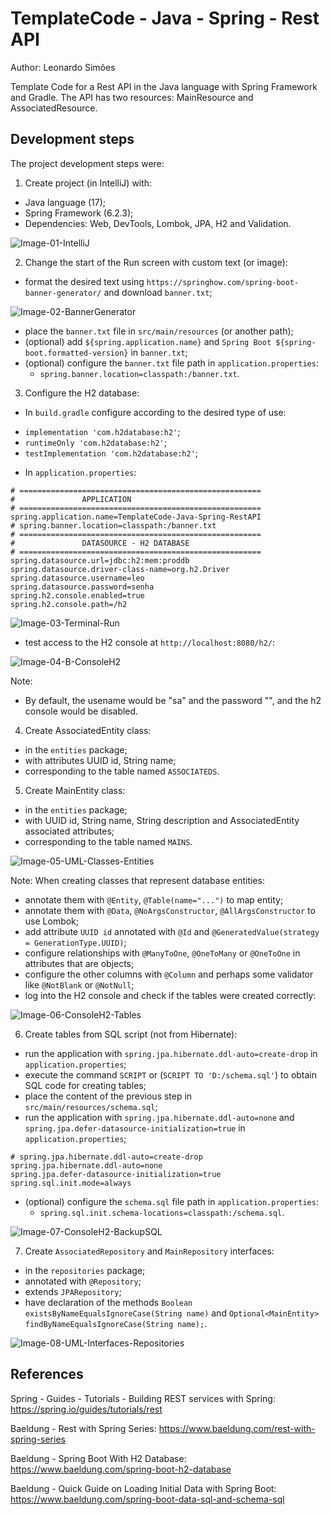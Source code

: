 # TemplateCode - Java - Spring - Rest API
Author: Leonardo Simões

Template Code for a Rest API in the Java language with Spring Framework and Gradle.
The API has two resources: MainResource and AssociatedResource.


## Development steps
The project development steps were:

1. Create project (in IntelliJ) with:
- Java language (17);
- Spring Framework (6.2.3);
- Dependencies: Web, DevTools, Lombok, JPA, H2 and Validation.

![Image-01-IntelliJ](images/Image-01-IntelliJ.png)

2. Change the start of the Run screen with custom text (or image):
- format the desired text using `https://springhow.com/spring-boot-banner-generator/` and download `banner.txt`;

![Image-02-BannerGenerator](images/Image-02-BannerGenerator.png)

- place the `banner.txt` file in `src/main/resources` (or another path);
- (optional) add `${spring.application.name}` and `Spring Boot ${spring-boot.formatted-version}` in `banner.txt`;
- (optional) configure the `banner.txt` file path in `application.properties`:
    * `spring.banner.location=classpath:/banner.txt`.

3. Configure the H2 database:
- In `build.gradle` configure according to the desired type of use:
* `implementation 'com.h2database:h2'`;
* `runtimeOnly 'com.h2database:h2'`;
* `testImplementation 'com.h2database:h2'`;
- In `application.properties`:

```properties
# ======================================================
#               APPLICATION
# ======================================================
spring.application.name=TemplateCode-Java-Spring-RestAPI
# spring.banner.location=classpath:/banner.txt
# ======================================================
#               DATASOURCE - H2 DATABASE
# ======================================================
spring.datasource.url=jdbc:h2:mem:proddb
spring.datasource.driver-class-name=org.h2.Driver
spring.datasource.username=leo
spring.datasource.password=senha
spring.h2.console.enabled=true
spring.h2.console.path=/h2
```

![Image-03-Terminal-Run](images/Image-03-Terminal-Run.png)

- test access to the H2 console at `http://localhost:8080/h2/`:

![Image-04-B-ConsoleH2](images/Image-04-B-ConsoleH2.png)

Note:
- By default, the usename would be "sa" and the password "", and the h2 console would be disabled.

4. Create AssociatedEntity class:
- in the `entities` package;
- with attributes UUID id, String name;
- corresponding to the table named `ASSOCIATEDS`.

5. Create MainEntity class:
- in the `entities` package;
- with UUID id, String name, String description and AssociatedEntity associated attributes;
- corresponding to the table named `MAINS`.

![Image-05-UML-Classes-Entities](images/Image-05-UML-Classes-Entities.png)

Note: When creating classes that represent database entities:
- annotate them with `@Entity`, `@Table(name="...")` to map entity;
- annotate them with `@Data`, `@NoArgsConstructor`, `@AllArgsConstructor` to use Lombok;
- add attribute `UUID id` annotated with `@Id` and `@GeneratedValue(strategy = GenerationType.UUID)`;
- configure relationships with `@ManyToOne`, `@OneToMany` or `@OneToOne` in attributes that are objects;
- configure the other columns with `@Column` and perhaps some validator like `@NotBlank` or `@NotNull`;
- log into the H2 console and check if the tables were created correctly:

![Image-06-ConsoleH2-Tables](images/Image-06-ConsoleH2-Tables.png)

6. Create tables from SQL script (not from Hibernate):
- run the application with `spring.jpa.hibernate.ddl-auto=create-drop` in `application.properties`;
- execute the command `SCRIPT` or (`SCRIPT TO 'D:/schema.sql'`) to obtain SQL code for creating tables;
- place the content of the previous step in `src/main/resources/schema.sql`;
- run the application with `spring.jpa.hibernate.ddl-auto=none` and
  `spring.jpa.defer-datasource-initialization=true` in `application.properties`;

```properties
# spring.jpa.hibernate.ddl-auto=create-drop
spring.jpa.hibernate.ddl-auto=none
spring.jpa.defer-datasource-initialization=true
spring.sql.init.mode=always
```

- (optional) configure the `schema.sql` file path in `application.properties`:
  * `spring.sql.init.schema-locations=classpath:/schema.sql`.

![Image-07-ConsoleH2-BackupSQL](images/Image-07-ConsoleH2-BackupSQL.png)

7. Create `AssociatedRepository` and `MainRepository` interfaces:
- in the `repositories` package;
- annotated with `@Repository`;
- extends `JPARepository`;
- have declaration of the methods `Boolean existsByNameEqualsIgnoreCase(String name)` and
  `Optional<MainEntity> findByNameEqualsIgnoreCase(String name);`.

![Image-08-UML-Interfaces-Repositories](images/Image-08-UML-Interfaces-Repositories.png)


## References
Spring - Guides - Tutorials - Building REST services with Spring:
https://spring.io/guides/tutorials/rest

Baeldung - Rest with Spring Series:
https://www.baeldung.com/rest-with-spring-series

Baeldung - Spring Boot With H2 Database:
https://www.baeldung.com/spring-boot-h2-database

Baeldung - Quick Guide on Loading Initial Data with Spring Boot:
https://www.baeldung.com/spring-boot-data-sql-and-schema-sql